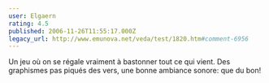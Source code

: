 ```yaml
---
user: Elgaern
rating: 4.5
published: 2006-11-26T11:55:17.000Z
legacy_url: http://www.emunova.net/veda/test/1820.htm#comment-6956
---
```

Un jeu où on se régale vraiment à bastonner tout ce qui vient. Des graphismes pas piqués des vers, une bonne ambiance sonore: que du bon!